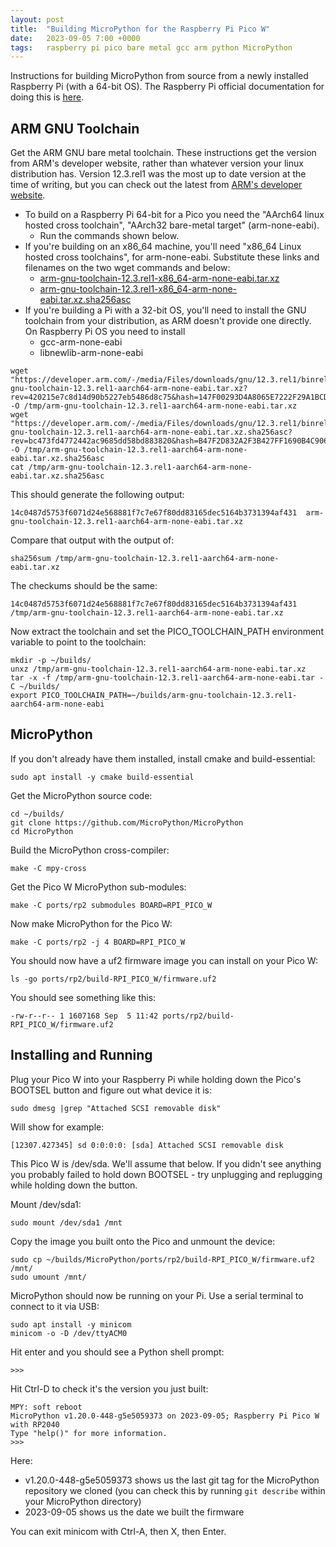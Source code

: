 ```yaml
---
layout: post
title:  "Building MicroPython for the Raspberry Pi Pico W"
date:   2023-09-05 7:00 +0000
tags:   raspberry pi pico bare metal gcc arm python MicroPython
---
```


Instructions for building MicroPython from source from a newly installed Raspberry Pi (with a 64-bit OS).  The Raspberry Pi official documentation for doing this is [here](https://datasheets.raspberrypi.com/pico/raspberry-pi-pico-python-sdk.pdf).

## ARM GNU Toolchain

Get the ARM GNU bare metal toolchain.  These instructions get the version from ARM's developer website, rather than whatever version your linux distribution has.  Version 12.3.rel1 was the most up to date version at the time of writing, but you can check out the latest from [ARM's developer website](https://developer.arm.com/downloads/-/arm-gnu-toolchain-downloads).
* To build on a Raspberry Pi 64-bit for a Pico you need the "AArch64 linux hosted cross toolchain", "AArch32 bare-metal target" (arm-none-eabi).
  * Run the commands shown below.
* If you're building on an x86_64 machine, you'll need "x86_64 Linux hosted cross toolchains", for arm-none-eabi.  Substitute these links and filenames on the two wget commands and below:
  * [arm-gnu-toolchain-12.3.rel1-x86_64-arm-none-eabi.tar.xz](https://developer.arm.com/-/media/Files/downloads/gnu/12.3.rel1/binrel/arm-gnu-toolchain-12.3.rel1-x86_64-arm-none-eabi.tar.xz?rev=dccb66bb394240a98b87f0f24e70e87d&hash=97EE9A221DB712D24F9FB455395AF0D487F61BFE)
  * [arm-gnu-toolchain-12.3.rel1-x86_64-arm-none-eabi.tar.xz.sha256asc](https://developer.arm.com/-/media/Files/downloads/gnu/12.3.rel1/binrel/arm-gnu-toolchain-12.3.rel1-x86_64-arm-none-eabi.tar.xz.sha256asc?rev=8c830bbb97954110bbf78af753a2f3b7&hash=4C9B58EC52ABC1122267D7461D13A0321B721BB4)
* If you're building a Pi with a 32-bit OS, you'll need to install the GNU toolchain from your distribution, as ARM doesn't provide one directly.  On Raspberry Pi OS you need to install
  * gcc-arm-none-eabi
  * libnewlib-arm-none-eabi

```
wget "https://developer.arm.com/-/media/Files/downloads/gnu/12.3.rel1/binrel/arm-gnu-toolchain-12.3.rel1-aarch64-arm-none-eabi.tar.xz?rev=420215e7c8d14d90b5227eb5486d8c75&hash=147F00293D4A8065E7222F29A1BCD05BFE94DF88" -O /tmp/arm-gnu-toolchain-12.3.rel1-aarch64-arm-none-eabi.tar.xz
wget "https://developer.arm.com/-/media/Files/downloads/gnu/12.3.rel1/binrel/arm-gnu-toolchain-12.3.rel1-aarch64-arm-none-eabi.tar.xz.sha256asc?rev=bc473fd4772442ac9685dd58bd883820&hash=B47F2D832A2F3B427FF1690B4C9066CA7FC88FAF" -O /tmp/arm-gnu-toolchain-12.3.rel1-aarch64-arm-none-eabi.tar.xz.sha256asc
cat /tmp/arm-gnu-toolchain-12.3.rel1-aarch64-arm-none-eabi.tar.xz.sha256asc
```

This should generate the following output:
```
14c0487d5753f6071d24e568881f7c7e67f80dd83165dec5164b3731394af431  arm-gnu-toolchain-12.3.rel1-aarch64-arm-none-eabi.tar.xz
```

Compare that output with the output of:

```
sha256sum /tmp/arm-gnu-toolchain-12.3.rel1-aarch64-arm-none-eabi.tar.xz
```

The checkums should be the same:
```
14c0487d5753f6071d24e568881f7c7e67f80dd83165dec5164b3731394af431  /tmp/arm-gnu-toolchain-12.3.rel1-aarch64-arm-none-eabi.tar.xz
```

Now extract the toolchain and set the PICO_TOOLCHAIN_PATH environment variable to point to the toolchain:

```
mkdir -p ~/builds/
unxz /tmp/arm-gnu-toolchain-12.3.rel1-aarch64-arm-none-eabi.tar.xz
tar -x -f /tmp/arm-gnu-toolchain-12.3.rel1-aarch64-arm-none-eabi.tar -C ~/builds/
export PICO_TOOLCHAIN_PATH=~/builds/arm-gnu-toolchain-12.3.rel1-aarch64-arm-none-eabi
```

## MicroPython

If you don't already have them installed, install cmake and build-essential:

```
sudo apt install -y cmake build-essential
```

Get the MicroPython source code:

```
cd ~/builds/
git clone https://github.com/MicroPython/MicroPython
cd MicroPython
```

Build the MicroPython cross-compiler:

```
make -C mpy-cross
```

Get the Pico W MicroPython sub-modules:

```
make -C ports/rp2 submodules BOARD=RPI_PICO_W
```

Now make MicroPython for the Pico W:

```
make -C ports/rp2 -j 4 BOARD=RPI_PICO_W
```

You should now have a uf2 firmware image you can install on your Pico W:

```
ls -go ports/rp2/build-RPI_PICO_W/firmware.uf2
```

You should see something like this:
```
-rw-r--r-- 1 1607168 Sep  5 11:42 ports/rp2/build-RPI_PICO_W/firmware.uf2
```

## Installing and Running

Plug your Pico W into your Raspberry Pi while holding down the Pico's BOOTSEL button and figure out what device it is:


```
sudo dmesg |grep "Attached SCSI removable disk"
```

Will show for example:

```
[12307.427345] sd 0:0:0:0: [sda] Attached SCSI removable disk
```

This Pico W is /dev/sda.  We'll assume that below.  If you didn't see anything you probably failed to hold down BOOTSEL - try unplugging and replugging while holding down the button.

Mount /dev/sda1:

```
sudo mount /dev/sda1 /mnt
```

Copy the image you built onto the Pico and unmount the device:
```
sudo cp ~/builds/MicroPython/ports/rp2/build-RPI_PICO_W/firmware.uf2 /mnt/
sudo umount /mnt/
```

MicroPython should now be running on your Pi.  Use a serial terminal to connect to it via USB:
```
sudo apt install -y minicom
minicom -o -D /dev/ttyACM0
```

Hit enter and you should see a Python shell prompt:
```
>>>
```

Hit Ctrl-D to check it's the version you just built:
```
MPY: soft reboot
MicroPython v1.20.0-448-g5e5059373 on 2023-09-05; Raspberry Pi Pico W with RP2040
Type "help()" for more information.
>>>
```

Here:

* v1.20.0-448-g5e5059373 shows us the last git tag for the MicroPython repository we cloned (you can check this by running ```git describe``` within your MicroPython directory)
* 2023-09-05 shows us the date we built the firmware

You can exit minicom with Ctrl-A, then X, then Enter.


